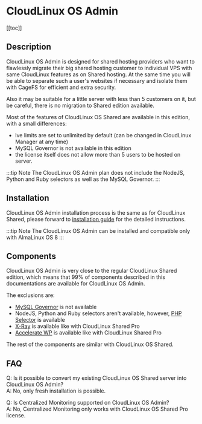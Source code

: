# CloudLinux OS Admin

[[toc]]

## Description

CloudLinux OS Admin is designed for shared hosting providers who want to flawlessly migrate their 
big shared hosting customer to individual VPS with same CloudLinux features as on Shared hosting. 
At the same time you will be able to separate such a user's websites if necessary and isolate them 
with CageFS for efficient and extra security.

Also it may be suitable for a little server with less than 5 customers on it, but be careful, 
there is no migration to Shared edition available.

Most of the features of CloudLinux OS Shared are available in this edition, with a small differences:

- lve limits are set to unlimited by default (can be changed in CloudLinux Manager at any time)
- MySQL Governor is not available in this edition
- the license itself does not allow more than 5 users to be hosted on server.

:::tip Note
The CloudLinux OS Admin plan does not include the NodeJS, Python and Ruby selectors as well as the MySQL Governor.
:::


## Installation

CloudLinux OS Admin installation process is the same as for CloudLinux Shared, 
please forward to [installation guide](/cloudlinux_installation) for the detailed instructions.

:::tip Note
The CloudLinux OS Admin can be installed and compatible only with AlmaLinux OS 8
:::

## Components

CloudLinux OS Admin is very close to the regular CloudLinux Shared edition, which means that 
99% of components described in this documentations are available for CloudLinux OS Admin.

The exclusions are:

 - [MySQL Governor](/control_panel_integration/#mysql-governor) is not available 
 - NodeJS, Python and Ruby selectors aren't available, however, [PHP Selector](/cloudlinux_os_components/#php-selector) is available
 - [X-Ray](./cloudlinux-os-plus/#x-ray) is available like with CloudLinux Shared Pro
 - [Accelerate WP](./cloudlinux-os-plus/#acceleratewp) is available like with CloudLinux Shared Pro

The rest of the components are similar with CloudLinux OS Shared.


## FAQ

Q: Is it possible to convert my existing CloudLinux OS Shared server into CloudLinux OS Admin?<br>
A: No, only fresh installation is possible.

Q: Is Centralized Monitoring supported on CloudLinux OS Admin?<br>
A: No, Centralized Monitoring only works with CloudLinux OS Shared Pro license.
